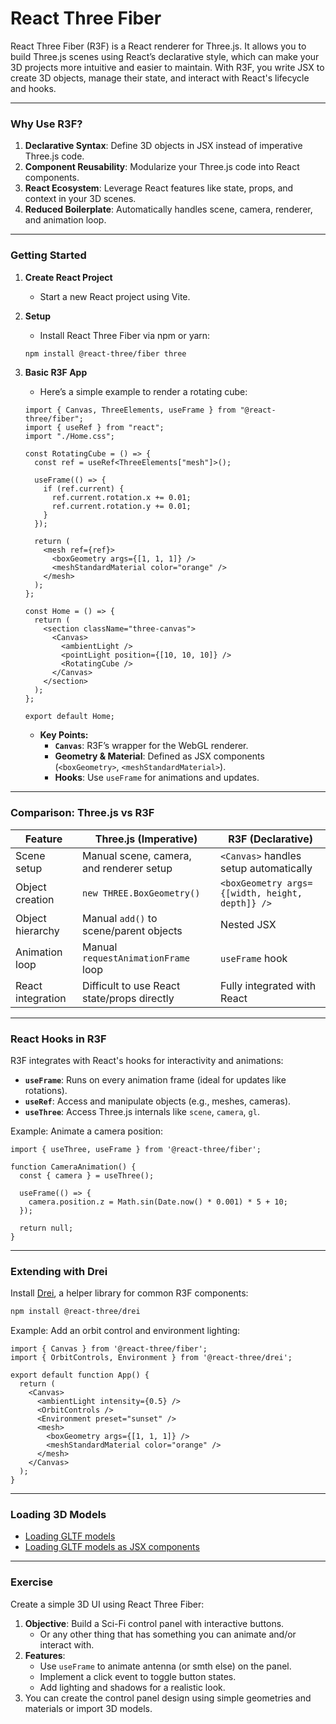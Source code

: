 # React Three Fiber

React Three Fiber (R3F) is a React renderer for Three.js. It allows you to build Three.js scenes using React’s declarative style, which can make your 3D projects more intuitive and easier to maintain. With R3F, you write JSX to create 3D objects, manage their state, and interact with React's lifecycle and hooks.

---

### Why Use R3F?
1. **Declarative Syntax**: Define 3D objects in JSX instead of imperative Three.js code.
2. **Component Reusability**: Modularize your Three.js code into React components.
3. **React Ecosystem**: Leverage React features like state, props, and context in your 3D scenes.
4. **Reduced Boilerplate**: Automatically handles scene, camera, renderer, and animation loop.

---

### Getting Started
1. **Create React Project**
    - Start a new React project using Vite.

2. **Setup**
    - Install React Three Fiber via npm or yarn:
    ```bash
    npm install @react-three/fiber three
    ```

3. **Basic R3F App**
   - Here’s a simple example to render a rotating cube:

    ```tsx
    import { Canvas, ThreeElements, useFrame } from "@react-three/fiber";
    import { useRef } from "react";
    import "./Home.css";
    
    const RotatingCube = () => {
      const ref = useRef<ThreeElements["mesh"]>();
    
      useFrame(() => {
        if (ref.current) {
          ref.current.rotation.x += 0.01;
          ref.current.rotation.y += 0.01;
        }
      });
    
      return (
        <mesh ref={ref}>
          <boxGeometry args={[1, 1, 1]} />
          <meshStandardMaterial color="orange" />
        </mesh>
      );
    };
    
    const Home = () => {
      return (
        <section className="three-canvas">
          <Canvas>
            <ambientLight />
            <pointLight position={[10, 10, 10]} />
            <RotatingCube />
          </Canvas>
        </section>
      );
    };
    
    export default Home;

    ```

   - **Key Points:**
     - **`Canvas`**: R3F’s wrapper for the WebGL renderer.
     - **Geometry & Material**: Defined as JSX components (`<boxGeometry>`, `<meshStandardMaterial>`).
     - **Hooks**: Use `useFrame` for animations and updates.

---

### Comparison: Three.js vs R3F

| Feature                  | Three.js (Imperative)                           | R3F (Declarative)                                   |
|--------------------------|------------------------------------------------|----------------------------------------------------|
| Scene setup              | Manual scene, camera, and renderer setup       | `<Canvas>` handles setup automatically             |
| Object creation          | `new THREE.BoxGeometry()`                      | `<boxGeometry args={[width, height, depth]} />`    |
| Object hierarchy         | Manual `add()` to scene/parent objects         | Nested JSX                                        |
| Animation loop           | Manual `requestAnimationFrame` loop            | `useFrame` hook                                    |
| React integration        | Difficult to use React state/props directly    | Fully integrated with React                        |

---

### React Hooks in R3F
R3F integrates with React's hooks for interactivity and animations:
- **`useFrame`**: Runs on every animation frame (ideal for updates like rotations).
- **`useRef`**: Access and manipulate objects (e.g., meshes, cameras).
- **`useThree`**: Access Three.js internals like `scene`, `camera`, `gl`.

Example: Animate a camera position:
```tsx
import { useThree, useFrame } from '@react-three/fiber';

function CameraAnimation() {
  const { camera } = useThree();

  useFrame(() => {
    camera.position.z = Math.sin(Date.now() * 0.001) * 5 + 10;
  });

  return null;
}
```

---

### Extending with Drei
Install [Drei](https://drei.docs.pmnd.rs/getting-started/introduction), a helper library for common R3F components:
```bash
npm install @react-three/drei
```

Example: Add an orbit control and environment lighting:
```tsx
import { Canvas } from '@react-three/fiber';
import { OrbitControls, Environment } from '@react-three/drei';

export default function App() {
  return (
    <Canvas>
      <ambientLight intensity={0.5} />
      <OrbitControls />
      <Environment preset="sunset" />
      <mesh>
        <boxGeometry args={[1, 1, 1]} />
        <meshStandardMaterial color="orange" />
      </mesh>
    </Canvas>
  );
}
```

---

### Loading 3D Models

- [Loading GLTF models](https://r3f.docs.pmnd.rs/tutorials/loading-models#loading-gltf-models)
- [Loading GLTF models as JSX components](https://r3f.docs.pmnd.rs/tutorials/loading-models#loading-gltf-models-as-jsx-components)

---

### Exercise
Create a simple 3D UI using React Three Fiber:

1. **Objective**: Build a Sci-Fi control panel with interactive buttons.
    - Or any other thing that has something you can animate and/or interact with.
2. **Features**:
   - Use `useFrame` to animate antenna (or smth else) on the panel.
   - Implement a click event to toggle button states.
   - Add lighting and shadows for a realistic look.
3. You can create the control panel design using simple geometries and materials or import 3D models.
